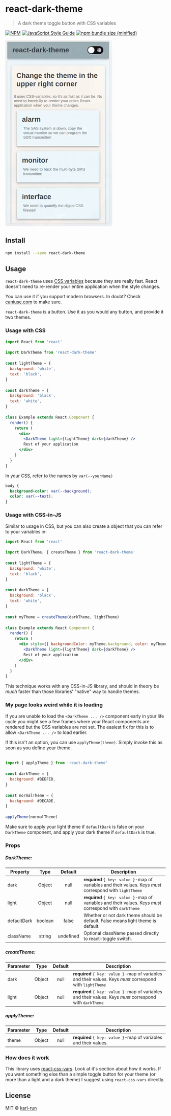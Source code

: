 # react-dark-theme

> A dark theme toggle button with CSS variables

[![NPM](https://img.shields.io/npm/v/react-dark-theme.svg)](https://www.npmjs.com/package/react-dark-theme) [![JavaScript Style Guide](https://img.shields.io/badge/code_style-prettier-brightgreen.svg)](https://prettier.io) [![npm bundle size (minified)](https://img.shields.io/bundlephobia/minzip/react-dark-theme.svg)](https://github.com/karl-run/react-dark-theme)

![example gif](./example.gif)

## Install

```bash
npm install --save react-dark-theme
```

## Usage

`react-dark-theme` uses [CSS variables](https://developer.mozilla.org/en-US/docs/Web/CSS/Using_CSS_custom_properties) because they are really fast. React doesn't need to re-render your entire application when the style changes.

You can use it if you support modern browsers. In doubt? Check [caniuse.com](https://caniuse.com/#feat=css-variables) to make sure.

`react-dark-theme` is a button. Use it as you would any button, and provide it two themes.

### Usage with CSS

```jsx
import React from 'react'

import DarkTheme from 'react-dark-theme'

const lightTheme = {
  background: 'white',
  text: 'black',
}

const darkTheme = {
  background: 'black',
  text: 'white',
}

class Example extends React.Component {
  render() {
    return (
      <div>
        <DarkTheme light={lightTheme} dark={darkTheme} />
        Rest of your application
      </div>
    )
  }
}
```

In your CSS, refer to the names by `var(--yourName)`

```css
body {
  background-color: var(--background);
  color: var(--text);
}
```

### Usage with CSS-in-JS

Similar to usage in CSS, but you can also create a object that you can refer to your variables in:

```jsx
import React from 'react'

import DarkTheme, { createTheme } from 'react-dark-theme'

const lightTheme = {
  background: 'white',
  text: 'black',
}

const darkTheme = {
  background: 'black',
  text: 'white',
}

const myTheme = createTheme(darkTheme, lightTheme)

class Example extends React.Component {
  render() {
    return (
      <div style={{ backgroundColor: myTheme.background, color: myTheme.text }}>
        <DarkTheme light={lightTheme} dark={darkTheme} />
        Rest of your application
      </div>
    )
  }
}
```

This technique works with any CSS-in-JS library, and should in theory be _much_ faster than those libraries' "native" way to handle themes.

### My page looks weird while it is loading

If you are unable to load the `<DarkTheme ... />` component early in your life cycle you might see a few frames where your React components are rendered but the CSS variables are not set. The easiest fix for this is to allow `<DarkTheme ... />` to load earlier.

If this isn't an option, you can use `applyTheme(theme)`. Simply invoke this as soon as you define your theme.

```js

import { applyTheme } from 'react-dark-theme'

const darkTheme = {
  background: #BEEFED,
}

const normalTheme = {
  background: #DECADE,
}

applyTheme(normalTheme)
```

Make sure to apply your light theme if `defaultDark` is false on your `DarkTheme` component, and apply your dark theme if `defaultDark` is true.

### Props

##### DarkTheme:

| Property    |  Type   |  Default  | Description                                                                                               |
| ----------- | :-----: | :-------: | --------------------------------------------------------------------------------------------------------- |
| dark        | Object  |   null    | **required** `{ key: value }`-map of variables and their values. Keys _must_ correspond with `lightTheme` |
| light       | Object  |   null    | **required** `{ key: value }`-map of variables and their values. Keys _must_ correspond with `darkTheme`  |
| defaultDark | boolean |   false   | Whether or not dark theme should be default. False means light theme is default.                          |
| className   | string  | undefined | Optional className passed directly to react-toggle switch.                                                |

##### createTheme:

| Parameter |  Type  | Default | Description                                                                                               |
| --------- | :----: | :-----: | --------------------------------------------------------------------------------------------------------- |
| dark      | Object |  null   | **required** `{ key: value }`-map of variables and their values. Keys _must_ correspond with `lightTheme` |
| light     | Object |  null   | **required** `{ key: value }`-map of variables and their values. Keys _must_ correspond with `darkTheme`  |

##### applyTheme:

| Parameter |  Type  | Default | Description                                                      |
| --------- | :----: | :-----: | ---------------------------------------------------------------- |
| theme     | Object |  null   | **required** `{ key: value }`-map of variables and their values. |

### How does it work

This library uses [react-css-vars](https://github.com/karl-run/react-css-vars). Look at it's section about how it works. If you want something else than a simple toggle button for your theme (or more than a light and a dark theme) I suggest using `react-css-vars` directly.

## License

MIT © [karl-run](https://github.com/karl-run)

